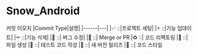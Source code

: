 # Snow_Android
커밋 이모지
|Commit Type|설명|
|------|---|
|✅ ::|프로젝트 세팅|
|⚡️ ::|기능 업데이트|
|⚰️ ::|기능 삭제|
|🐛 ::|	버그 수정|
|🔀 ::|	Merge or PR
|♻️ ::|	코드 리펙토링
|📄 ::| 	파일 생성
|💉 ::|	테스트 코드 작성
|🚀 ::|	새 버전 릴리즈
|🎨 ::|	코드 스타일
